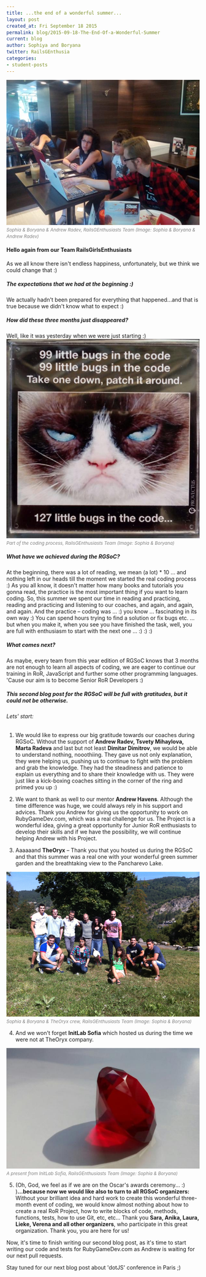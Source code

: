 ```yaml
---
title: ...the end of a wonderful summer...
layout: post
created_at: Fri September 18 2015
permalink: blog/2015-09-18-The-End-Of-a-Wonderful-Summer
current: blog
author: Sophiya and Boryana
twitter: RailsGEnthusia 
categories: 
- student-posts
---
```


<img src="/img/blog/2015/rails-g-enthusiasts-coffee.jpg" alt="Sophia & Boryana & Andrew">
<br><font color="grey"><small><i> Sophia & Boryana & Andrew Radev, RailsGEnthusiasts Team (Image: Sophia & Boryana & Andrew Radev)</i></small></font>

#### Hello again from our Team RailsGirlsEnthusiasts

As we all know there isn't endless happiness, unfortunately, but we think we could change that :)

##### The expectations that we had at the beginning :)
We actually hadn't been prepared for everything that happened...and that is true because we didn't know what to expect :) 

##### How did these three months just disappeared?
Well, like it was yesterday when we were just starting :)
<img src="/img/blog/2015/rails-g-enthusiasts-bugs.jpg" alt="99 little bugs in the code">
<br><font color="grey"><small><i> Part of the coding process, RailsGEnthusiasts Team (Image: Sophia & Boryana)</i></small></font>

##### What have we achieved during the RGSoC?
At the beginning, there was a lot of reading, we mean (a lot) * 10 … and nothing left in our heads till the moment we started the real coding process :)
As you all know, it doesn't matter how many books and tutorials you gonna read, the practice is the most important thing if you want to learn coding. 
So, this summer we spent our time in reading and practicing, reading and practicing and listening to our coaches, and again, and again, and again. And the practice – coding was … :) you know … fascinating in its own way :) You can spend hours trying to find a solution or fix bugs etc. … but when you make it, when you see you have finished the task, well, you are full with enthusiasm to start with the next one … :) :) :) 

##### What comes next?
As maybe, every team from this year edition of RGSoC knows that 3 months are not enough to learn all aspects of coding, we are eager to continue our training in RoR, JavaScript and further some other programming languages. 'Cause our aim is to become Senior RoR Developers :)

##### This second blog post for the RGSoC will be full with gratitudes, but it could not be otherwise.

###### Lets' start:

1. We would like to express our big gratitude towards our coaches during RGSoC. 
Without the support of **Andrew Radev, Tsvety Mihaylova, Marta Radeva** and last but not least **Dimitar Dimitrov**, we would be able to understand nothing, nooothiing.
They gave us not only explanation, they were helping us, pushing us to continue to fight with the problem and grab the knowledge. They had the steadiness and patience to explain us everything and to share their knowledge with us. They were just like a kick-boxing coaches sitting in the corner of the ring and primed you up :) 

2. We want to thank as well to our mentor **Andrew Havens**. Although the time difference was huge, we could always rely in his support and advices. Thank you Andrew for giving us the opportunity to work on RubyGameDev.com, which was a real challenge for us. The Project is a wonderful idea, giving a great opportunity for Junior RoR enthusiasts to develop their skills and if we have the possibility, we will continue helping Andrew with his Project.

3. Aaaaaand **TheOryx** – Thank you that you hosted us during the RGSoC and that this summer was a real one with your wonderful green summer garden and the breathtaking view to the Pancharevo Lake.
<img src="/img/blog/2015/rails-g-enthusiasts-TheOryx.png" alt="Sophia & Boryana & TheOryx">
<br><font color="grey"><small><i> Sophia & Boryana & TheOryx crew, RailsGEnthusiasts Team (Image: Sophia & Boryana)</i></small></font>

4. And we won't forget **InitLab Sofia** which hosted us during the time we were not at TheOryx company.<br>
<img src="/img/blog/2015/rails-g-enthusiasts-ruby.jpg" alt="Ruby">
<br><font color="grey"><small><i> A present from InitLab Sofia, RailsGEnthusiasts Team (Image: Sophia & Boryana)</i></small></font>

5.  (Oh, God, we feel as if we are on the Oscar's awards ceremony... :)  )**...because now we would like also to turn to all RGSoC organizers:** Without your brilliant idea and hard work to create this wonderful three-month event of coding, we would know almost nothing about how to create a real RoR Project, how to write blocks of code, methods, functions, tests, how to use Git, etc, etc…
Thank you **Sara, Anika, Laura, Lieke, Verena and all other organizers**, who participate in this great organization. Thank you, you are here for us!

Now, it's time to finish writing our second blog post, as it's time to start writing our code and tests for RubyGameDev.com as Andrew is waiting for our next pull requests.    

Stay tuned for our next blog post about 'dotJS' conference in Paris ;)
